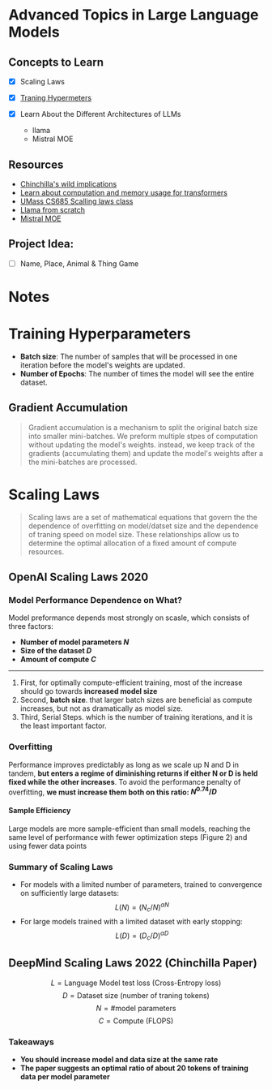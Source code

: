 # Advanced Topics in Large Language Models


## Concepts to Learn
- [x] Scaling Laws

- [x] [Traning Hypermeters](https://rentry.org/llm-training#training-hyperparameters)

- [x] Learn About the Different Architectures of LLMs
    - llama
    - Mistral MOE

## Resources
- [Chinchilla's wild implications](https://www.lesswrong.com/posts/6Fpvch8RR29qLEWNH/chinchilla-s-wild-implications)
- [Learn about computation and memory usage for transformers](https://blog.eleuther.ai/transformer-math/)
- [UMass CS685 Scalling laws class](https://www.youtube.com/watch?v=N7n66FL7wqM)
- [Llama from scratch](https://github.com/jzhang38/TinyLlama)
- [Mistral MOE](https://huggingface.co/blog/moe)

## Project Idea:
- [ ] Name, Place, Animal & Thing Game

# Notes 

# Training Hyperparameters
- **Batch size**: The number of samples that will be processed in one iteration before the model's weights are updated. 
- **Number of Epochs**: The number of times the model will see the entire dataset.

## Gradient Accumulation
> Gradient accumulation is a mechanism to split the original batch size into smaller mini-batches. We preform multiple stpes of computation without updating the model's weights. instead, we keep track of the gradients (accumulating them) and update the model's weights after a the mini-batches are processed.

# Scaling Laws
> Scaling laws are a set of mathematical equations that govern the the dependence of overfitting on model/datset size and the dependence of traning speed on model size. These relationships allow us to determine the optimal allocation of a fixed amount of compute resources.
## OpenAI Scaling Laws 2020
### Model Performance Dependence on What?
Model preformance depends most strongly on scasle, which consists of three factors:
- **Number of model parameters $N$**
- **Size of the dataset $D$**
- **Amount of compute $C$**
---
1. First, for optimally compute-efficient training, most of the increase should go towards **increased model size**
2. Second, **batch size**. that larger batch sizes are beneficial as compute increases, but not as dramatically as model size.
3. Third, Serial Steps. which is the number of training iterations, and it is the least important factor.

### Overfitting
Performance improves predictably as long as we scale up N and D in tandem, **but enters a regime of diminishing returns if either N or D is held fixed while the other increases**.
To avoid the performance penalty of overfitting, **we must increase them both on this ratio: $N^{0.74} / D$** 

#### Sample Efficiency
Large models are more sample-efficient than small models, reaching the same level of performance with fewer optimization steps (Figure 2) and using fewer data points

### Summary of Scaling Laws
- For models with a limited number of parameters, trained to convergence on sufficiently large datasets:
$$ L(N) = (N_c/N)^{\alpha N}$$
- For large models trained with a limited dataset with early stopping:
$$ L(D) = (D_c/D)^{\alpha D}$$

## DeepMind Scaling Laws 2022 (Chinchilla Paper)
$$ L = \text{Language Model test loss (Cross-Entropy loss)} $$
$$ D = \text{Dataset size (number of traning tokens)} $$
$$ N = \text{\# model parameters} $$
$$ C = \text{Compute (FLOPS)} $$ 
### Takeaways
- **You should increase model and data size at the same rate**
- **The paper suggests an optimal ratio of about 20 tokens of training data per model parameter**



